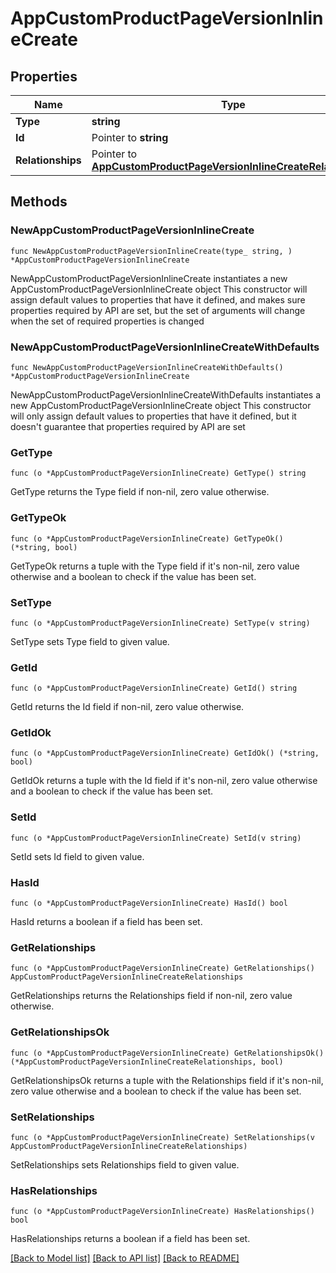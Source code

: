 # AppCustomProductPageVersionInlineCreate

## Properties

Name | Type | Description | Notes
------------ | ------------- | ------------- | -------------
**Type** | **string** |  | 
**Id** | Pointer to **string** |  | [optional] 
**Relationships** | Pointer to [**AppCustomProductPageVersionInlineCreateRelationships**](AppCustomProductPageVersionInlineCreateRelationships.md) |  | [optional] 

## Methods

### NewAppCustomProductPageVersionInlineCreate

`func NewAppCustomProductPageVersionInlineCreate(type_ string, ) *AppCustomProductPageVersionInlineCreate`

NewAppCustomProductPageVersionInlineCreate instantiates a new AppCustomProductPageVersionInlineCreate object
This constructor will assign default values to properties that have it defined,
and makes sure properties required by API are set, but the set of arguments
will change when the set of required properties is changed

### NewAppCustomProductPageVersionInlineCreateWithDefaults

`func NewAppCustomProductPageVersionInlineCreateWithDefaults() *AppCustomProductPageVersionInlineCreate`

NewAppCustomProductPageVersionInlineCreateWithDefaults instantiates a new AppCustomProductPageVersionInlineCreate object
This constructor will only assign default values to properties that have it defined,
but it doesn't guarantee that properties required by API are set

### GetType

`func (o *AppCustomProductPageVersionInlineCreate) GetType() string`

GetType returns the Type field if non-nil, zero value otherwise.

### GetTypeOk

`func (o *AppCustomProductPageVersionInlineCreate) GetTypeOk() (*string, bool)`

GetTypeOk returns a tuple with the Type field if it's non-nil, zero value otherwise
and a boolean to check if the value has been set.

### SetType

`func (o *AppCustomProductPageVersionInlineCreate) SetType(v string)`

SetType sets Type field to given value.


### GetId

`func (o *AppCustomProductPageVersionInlineCreate) GetId() string`

GetId returns the Id field if non-nil, zero value otherwise.

### GetIdOk

`func (o *AppCustomProductPageVersionInlineCreate) GetIdOk() (*string, bool)`

GetIdOk returns a tuple with the Id field if it's non-nil, zero value otherwise
and a boolean to check if the value has been set.

### SetId

`func (o *AppCustomProductPageVersionInlineCreate) SetId(v string)`

SetId sets Id field to given value.

### HasId

`func (o *AppCustomProductPageVersionInlineCreate) HasId() bool`

HasId returns a boolean if a field has been set.

### GetRelationships

`func (o *AppCustomProductPageVersionInlineCreate) GetRelationships() AppCustomProductPageVersionInlineCreateRelationships`

GetRelationships returns the Relationships field if non-nil, zero value otherwise.

### GetRelationshipsOk

`func (o *AppCustomProductPageVersionInlineCreate) GetRelationshipsOk() (*AppCustomProductPageVersionInlineCreateRelationships, bool)`

GetRelationshipsOk returns a tuple with the Relationships field if it's non-nil, zero value otherwise
and a boolean to check if the value has been set.

### SetRelationships

`func (o *AppCustomProductPageVersionInlineCreate) SetRelationships(v AppCustomProductPageVersionInlineCreateRelationships)`

SetRelationships sets Relationships field to given value.

### HasRelationships

`func (o *AppCustomProductPageVersionInlineCreate) HasRelationships() bool`

HasRelationships returns a boolean if a field has been set.


[[Back to Model list]](../README.md#documentation-for-models) [[Back to API list]](../README.md#documentation-for-api-endpoints) [[Back to README]](../README.md)


